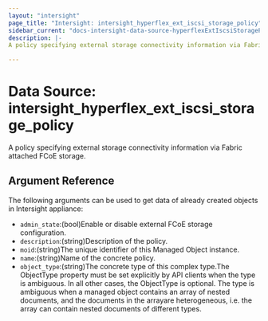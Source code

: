 ```yaml
---
layout: "intersight"
page_title: "Intersight: intersight_hyperflex_ext_iscsi_storage_policy"
sidebar_current: "docs-intersight-data-source-hyperflexExtIscsiStoragePolicy"
description: |-
A policy specifying external storage connectivity information via Fabric attached FCoE storage.

---
```


# Data Source: intersight_hyperflex_ext_iscsi_storage_policy
A policy specifying external storage connectivity information via Fabric attached FCoE storage.

## Argument Reference
The following arguments can be used to get data of already created objects in Intersight appliance:
* `admin_state`:(bool)Enable or disable external FCoE storage configuration.
* `description`:(string)Description of the policy.
* `moid`:(string)The unique identifier of this Managed Object instance.
* `name`:(string)Name of the concrete policy.
* `object_type`:(string)The concrete type of this complex type.The ObjectType property must be set explicitly by API clients when the type is ambiguous. In all other cases, the ObjectType is optional. The type is ambiguous when a managed object contains an array of nested documents, and the documents in the arrayare heterogeneous, i.e. the array can contain nested documents of different types.
